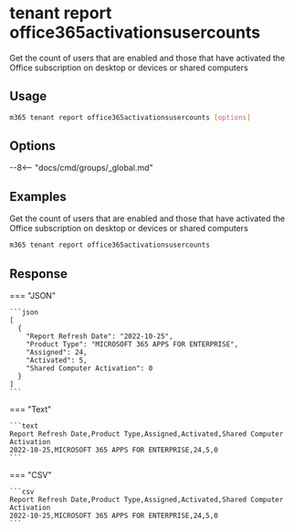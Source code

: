 # tenant report office365activationsusercounts

Get the count of users that are enabled and those that have activated the Office subscription on desktop or devices or shared computers

## Usage

```sh
m365 tenant report office365activationsusercounts [options]
```

## Options

--8<-- "docs/cmd/groups/_global.md"

## Examples

Get the count of users that are enabled and those that have activated the Office subscription on desktop or devices or shared computers

```sh
m365 tenant report office365activationsusercounts
```

## Response

=== "JSON"

    ```json
    [
      {
        "Report Refresh Date": "2022-10-25",
        "Product Type": "MICROSOFT 365 APPS FOR ENTERPRISE",
        "Assigned": 24,
        "Activated": 5,
        "Shared Computer Activation": 0
      }
    ]
    ```

=== "Text"

    ```text
    Report Refresh Date,Product Type,Assigned,Activated,Shared Computer Activation
    2022-10-25,MICROSOFT 365 APPS FOR ENTERPRISE,24,5,0
    ```

=== "CSV"

    ```csv
    Report Refresh Date,Product Type,Assigned,Activated,Shared Computer Activation
    2022-10-25,MICROSOFT 365 APPS FOR ENTERPRISE,24,5,0
    ```
